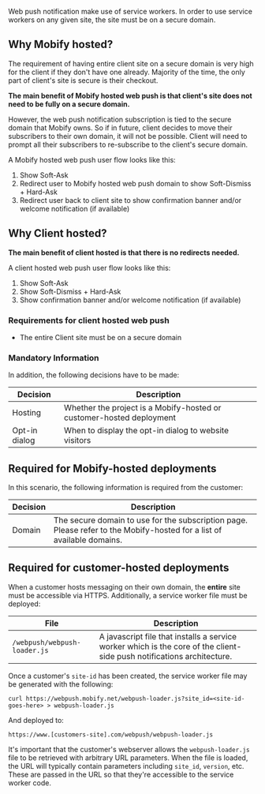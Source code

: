 Web push notification make use of service workers. In order to use service workers on any given site, the site must be on a secure domain.

## Why Mobify hosted?

The requirement of having entire client site on a secure domain is very high for the client if they don't have one already. Majority of the time, the only part of client's site is secure is their checkout.

**The main benefit of Mobify hosted web push is that client's site does not need to be fully on a secure domain.**

However, the web push notification subscription is tied to the secure domain that Mobify owns. So if in future, client decides to move their subscribers to their own domain, it will not be possible. Client will need to prompt all their subscribers to re-subscribe to the client's secure domain.

A Mobify hosted web push user flow looks like this:
1.   Show Soft-Ask
2.   Redirect user to Mobify hosted web push domain to show Soft-Dismiss + Hard-Ask
3.   Redirect user back to client site to show confirmation banner and/or welcome notification  (if available)

## Why Client hosted?

**The main benefit of client hosted is that there is no redirects needed.**

A client hosted web push user flow looks like this:
1.   Show Soft-Ask
2.   Show Soft-Dismiss + Hard-Ask
3.   Show confirmation banner and/or welcome notification (if available)

### Requirements for client hosted web push

-   The entire Client site must be on a secure domain

### Mandatory Information

In addition, the following decisions have to be made:

| Decision      | Description                                                                                                                          |
| ------------- | ------------------------------------------------------------------------------------------------------------------------------------ |
| Hosting       | Whether the project is a Mobify-hosted or customer-hosted deployment |
| Opt-in dialog | When to display the opt-in dialog to website visitors                                                                                |

## Required for Mobify-hosted deployments

In this scenario, the following information is required from the customer:

| Decision | Description                                                                                                                                           |
| -------- | ----------------------------------------------------------------------------------------------------------------------------------------------------- |
| Domain   | The secure domain to use for the subscription page. Please refer to the Mobify-hosted for a list of available domains. |

## Required for customer-hosted deployments

When a customer hosts messaging on their own domain, the **entire** site must be accessible via HTTPS. Additionally, a service worker file must be deployed:

| File                         | Description                                                                                                            |
| ---------------------------- | ---------------------------------------------------------------------------------------------------------------------- |
| `/webpush/webpush-loader.js` | A javascript file that installs a service worker which is the core of the client-side push notifications architecture. |

Once a customer's `site-id` has been created, the service worker file may be generated with the following:

`curl https://webpush.mobify.net/webpush-loader.js?site_id=<site-id-goes-here> > webpush-loader.js`

And deployed to:

`https://www.[customers-site].com/webpush/webpush-loader.js`

It's important that the customer's webserver allows the `webpush-loader.js` file to be retrieved with arbitrary URL parameters. When the file is loaded, the URL will typically contain parameters including `site_id`, `version`, etc. These are passed in the URL so that they're accessible to the service worker code.

